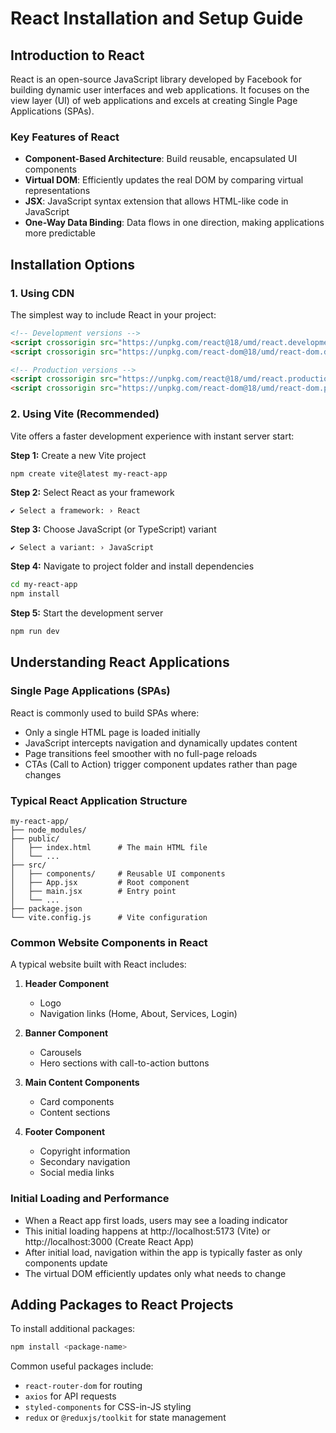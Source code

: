 # React Installation and Setup Guide

## Introduction to React
React is an open-source JavaScript library developed by Facebook for building dynamic user interfaces and web applications. It focuses on the view layer (UI) of web applications and excels at creating Single Page Applications (SPAs).

### Key Features of React
- **Component-Based Architecture**: Build reusable, encapsulated UI components
- **Virtual DOM**: Efficiently updates the real DOM by comparing virtual representations
- **JSX**: JavaScript syntax extension that allows HTML-like code in JavaScript
- **One-Way Data Binding**: Data flows in one direction, making applications more predictable

## Installation Options

### 1. Using CDN
The simplest way to include React in your project:
```html
<!-- Development versions -->
<script crossorigin src="https://unpkg.com/react@18/umd/react.development.js"></script>
<script crossorigin src="https://unpkg.com/react-dom@18/umd/react-dom.development.js"></script>

<!-- Production versions -->
<script crossorigin src="https://unpkg.com/react@18/umd/react.production.min.js"></script>
<script crossorigin src="https://unpkg.com/react-dom@18/umd/react-dom.production.min.js"></script>
```

### 2. Using Vite (Recommended)
Vite offers a faster development experience with instant server start:

**Step 1:** Create a new Vite project
```bash
npm create vite@latest my-react-app
```

**Step 2:** Select React as your framework
```
✔ Select a framework: › React
```

**Step 3:** Choose JavaScript (or TypeScript) variant
```
✔ Select a variant: › JavaScript
```

**Step 4:** Navigate to project folder and install dependencies
```bash
cd my-react-app
npm install
```

**Step 5:** Start the development server
```bash
npm run dev
```

## Understanding React Applications

### Single Page Applications (SPAs)
React is commonly used to build SPAs where:
- Only a single HTML page is loaded initially
- JavaScript intercepts navigation and dynamically updates content
- Page transitions feel smoother with no full-page reloads
- CTAs (Call to Action) trigger component updates rather than page changes

### Typical React Application Structure
```
my-react-app/
├── node_modules/
├── public/
│   ├── index.html      # The main HTML file
│   └── ...
├── src/
│   ├── components/     # Reusable UI components
│   ├── App.jsx         # Root component
│   ├── main.jsx        # Entry point
│   └── ...
├── package.json
└── vite.config.js      # Vite configuration
```

### Common Website Components in React
A typical website built with React includes:

1. **Header Component**
   - Logo
   - Navigation links (Home, About, Services, Login)

2. **Banner Component**
   - Carousels
   - Hero sections with call-to-action buttons

3. **Main Content Components**
   - Card components
   - Content sections

4. **Footer Component**
   - Copyright information
   - Secondary navigation
   - Social media links

### Initial Loading and Performance
- When a React app first loads, users may see a loading indicator
- This initial loading happens at http://localhost:5173 (Vite) or http://localhost:3000 (Create React App)
- After initial load, navigation within the app is typically faster as only components update
- The virtual DOM efficiently updates only what needs to change

## Adding Packages to React Projects
To install additional packages:
```bash
npm install <package-name>
```

Common useful packages include:
- `react-router-dom` for routing
- `axios` for API requests
- `styled-components` for CSS-in-JS styling
- `redux` or `@reduxjs/toolkit` for state management